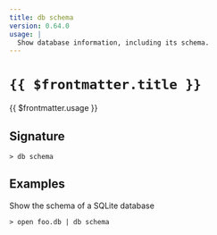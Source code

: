 ```yaml
---
title: db schema
version: 0.64.0
usage: |
  Show database information, including its schema.
---
```


# <code>{{ $frontmatter.title }}</code>

<div style='white-space: pre-wrap;'>{{ $frontmatter.usage }}</div>

## Signature

```> db schema ```

## Examples

Show the schema of a SQLite database
```shell
> open foo.db | db schema
```
